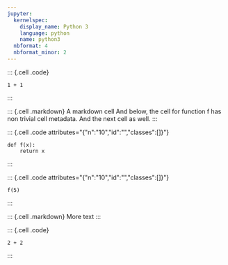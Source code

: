 ```yaml
---
jupyter:
  kernelspec:
    display_name: Python 3
    language: python
    name: python3
  nbformat: 4
  nbformat_minor: 2
---
```


::: {.cell .code}
``` {.python}
1 + 1
```
:::

::: {.cell .markdown}
A markdown cell
And below, the cell for function f has non trivial cell metadata. And the next cell as well.
:::

::: {.cell .code attributes="{"n":"10","id":"","classes":[]}"}
``` {.python}
def f(x):
    return x
```
:::

::: {.cell .code attributes="{"n":"10","id":"","classes":[]}"}
``` {.python}
f(5)
```
:::

::: {.cell .markdown}
More text
:::

::: {.cell .code}
``` {.python}
2 + 2
```
:::
